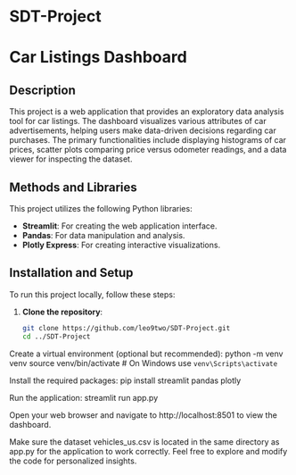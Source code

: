 # SDT-Project
# Car Listings Dashboard

## Description
This project is a web application that provides an exploratory data analysis tool for car listings. The dashboard visualizes various attributes of car advertisements, helping users make data-driven decisions regarding car purchases. The primary functionalities include displaying histograms of car prices, scatter plots comparing price versus odometer readings, and a data viewer for inspecting the dataset.

## Methods and Libraries
This project utilizes the following Python libraries:
- **Streamlit**: For creating the web application interface.
- **Pandas**: For data manipulation and analysis.
- **Plotly Express**: For creating interactive visualizations.

## Installation and Setup
To run this project locally, follow these steps:

1. **Clone the repository**:
   ```bash
   git clone https://github.com/leo9two/SDT-Project.git
   cd ../SDT-Project

Create a virtual environment (optional but recommended):
   python -m venv venv
   source venv/bin/activate  # On Windows use `venv\Scripts\activate`

Install the required packages:
   pip install streamlit pandas plotly

Run the application:
   streamlit run app.py

Open your web browser and navigate to http://localhost:8501 to view the dashboard.

Make sure the dataset vehicles_us.csv is located in the same directory as app.py for the application to work correctly.
Feel free to explore and modify the code for personalized insights.
